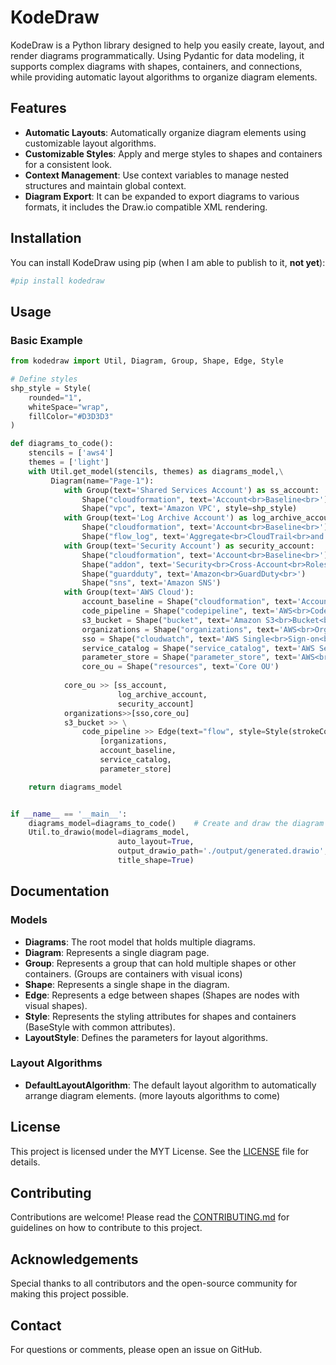 # KodeDraw

KodeDraw is a Python library designed to help you easily create, layout, and render diagrams programmatically. Using Pydantic for data modeling, it supports complex diagrams with shapes, containers, and connections, while providing automatic layout algorithms to organize diagram elements.

## Features

- **Automatic Layouts**: Automatically organize diagram elements using customizable layout algorithms.
- **Customizable Styles**: Apply and merge styles to shapes and containers for a consistent look.
- **Context Management**: Use context variables to manage nested structures and maintain global context.
- **Diagram Export**: It can be expanded to export diagrams to various formats, it includes the Draw.io compatible XML rendering.

## Installation

You can install KodeDraw using pip 
(when I am able to publish to it, **not yet**):

```bash
#pip install kodedraw
```

## Usage

### Basic Example

```python
from kodedraw import Util, Diagram, Group, Shape, Edge, Style

# Define styles
shp_style = Style(
    rounded="1", 
    whiteSpace="wrap", 
    fillColor="#D3D3D3"
)

def diagrams_to_code():
    stencils = ['aws4']
    themes = ['light']
    with Util.get_model(stencils, themes) as diagrams_model,\
         Diagram(name="Page-1"):
            with Group(text='Shared Services Account') as ss_account:
                Shape("cloudformation", text='Account<br>Baseline<br>')
                Shape("vpc", text='Amazon VPC', style=shp_style)
            with Group(text='Log Archive Account') as log_archive_account:
                Shape("cloudformation", text='Account<br>Baseline<br>')
                Shape("flow_log", text='Aggregate<br>CloudTrail<br>and Config Logs<br>')
            with Group(text='Security Account') as security_account:
                Shape("cloudformation", text='Account<br>Baseline<br>')
                Shape("addon", text='Security<br>Cross-Account<br>Roles<br>')
                Shape("guardduty", text='Amazon<br>GuardDuty<br>')
                Shape("sns", text='Amazon SNS')
            with Group(text='AWS Cloud'):
                account_baseline = Shape("cloudformation", text='Account<br>Baseline<br>')
                code_pipeline = Shape("codepipeline", text='AWS<br>CodePipeline<br>')
                s3_bucket = Shape("bucket", text='Amazon S3<br>Bucket<br>')
                organizations = Shape("organizations", text='AWS<br>Organizations<br>')
                sso = Shape("cloudwatch", text='AWS Single<br>Sign-on<br>')
                service_catalog = Shape("service_catalog", text='AWS Service<br>Catalog<br>')
                parameter_store = Shape("parameter_store", text='AWS<br>Parameter<br>Store<br>')
                core_ou = Shape("resources", text='Core OU')
                
            core_ou >> [ss_account, 
                        log_archive_account, 
                        security_account] 
            organizations>>[sso,core_ou]
            s3_bucket >> \
                code_pipeline >> Edge(text="flow", style=Style(strokeColor="blue")) >>\
                    [organizations,
                    account_baseline,
                    service_catalog,
                    parameter_store] 

    return diagrams_model


if __name__ == '__main__':
    diagrams_model=diagrams_to_code()    # Create and draw the diagram from the model
    Util.to_drawio(model=diagrams_model,
                        auto_layout=True,
                        output_drawio_path='./output/generated.drawio',
                        title_shape=True)
```

## Documentation

### Models

- **Diagrams**: The root model that holds multiple diagrams.
- **Diagram**: Represents a single diagram page.
- **Group**: Represents a group that can hold multiple shapes or other containers. (Groups are containers with visual icons)
- **Shape**: Represents a single shape in the diagram.
- **Edge**: Represents a edge between shapes (Shapes are nodes with visual shapes).
- **Style**: Represents the styling attributes for shapes and containers (BaseStyle with common attributes).
- **LayoutStyle**: Defines the parameters for layout algorithms.

### Layout Algorithms

- **DefaultLayoutAlgorithm**: The default layout algorithm to automatically arrange diagram elements.
(more layouts algorithms to come)

## License

This project is licensed under the MYT License. See the [LICENSE](LICENSE) file for details.

## Contributing

Contributions are welcome! Please read the [CONTRIBUTING.md](CONTRIBUTING.md) for guidelines on how to contribute to this project.

## Acknowledgements

Special thanks to all contributors and the open-source community for making this project possible.

## Contact

For questions or comments, please open an issue on GitHub.
